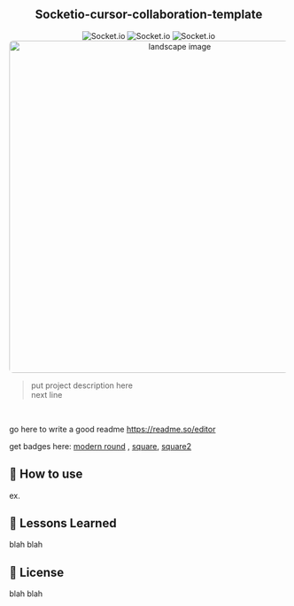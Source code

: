 <div align="center">
<h2 style="text-align: center;">Socketio-cursor-collaboration-template</h2>

[//]: # (<img src="https://img.shields.io/badge/Socket.io-010101?style=flat&logo=Socket.io&logoColor=white&labelColor=5B5B5B" alt="Socket.io">)
[//]: # (<img src="https://img.shields.io/badge/Docker-2496ED?style=flat&logo=Docker&logoColor=white&labelColor=5B5B5B" alt="Socket.io">)
[//]: # (<img src="https://img.shields.io/badge/Biome-60A5FA?style=flat&logo=Biome&logoColor=white&labelColor=5B5B5B" alt="Socket.io">)

<img src="https://img.shields.io/badge/Socket.io-010101?&style=for-the-badge&logo=Socket.io&logoColor=white" alt="Socket.io">
<img src="https://img.shields.io/badge/biome-60a5fa?style=for-the-badge&logo=biome&logoColor=white" alt="Socket.io">
<img src="https://img.shields.io/badge/Docker-2CA5E0?style=for-the-badge&logo=docker&logoColor=white" alt="Socket.io">


<br>
<img style="border-radius: 7px" src="https://picsum.photos/id/179/500/300" width="600px" height="auto" alt="landscape image">

</div>


> put project description here
> <br>
> next line

<br>

go here to write a good readme https://readme.so/editor

get badges
here: [modern round](https://github.com/aleen42/badges) , [square](https://github.com/Ileriayo/markdown-badges), [square2](https://github.com/alexandresanlim/Badges4-README.md-Profile)

## 🚀 How to use

ex.

## 📝 Lessons Learned

blah blah

## 🪪 License

blah blah
